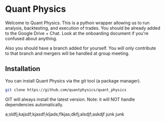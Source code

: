# Quant Physics

Welcome to Quant Physics. This is a python wrapper allowing us to run analysis, backtesting, and execution of trades. You should be already added to the Google Drive + Chat. Look at the onboarding document if you're confused about anything.

Also you should have a branch added for yourself. You will only contribute to that branch and mergers will be handled at group meeting.

## Installation
You can install Quant Physics via the git tool (a package manager).
```bash
git clone https://github.com/quantphysics/quant_physics
```
GIT will always install the latest version. Note: it will NOT handle dependencies automatically.


a;sldfj;kajsdf;kjasdf;kljads;flkjas;dkfj;alsdjf;askdjf junk junk
